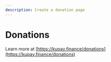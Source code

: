 ```yaml
---
description: Create a donation page
---
```


# Donations

Learn more at [https://kupay.finance/donations](https://kupay.finance/donations)
